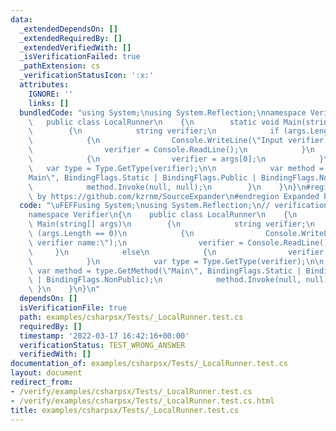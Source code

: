 ```yaml
---
data:
  _extendedDependsOn: []
  _extendedRequiredBy: []
  _extendedVerifiedWith: []
  _isVerificationFailed: true
  _pathExtension: cs
  _verificationStatusIcon: ':x:'
  attributes:
    IGNORE: ''
    links: []
  bundledCode: "using System;\nusing System.Reflection;\nnamespace Verifier\n{\n \
    \   public class LocalRunner\n    {\n        static void Main(string[] args)\n\
    \        {\n            string verifier;\n            if (args.Length == 0)\n\
    \            {\n                Console.WriteLine(\"Input verifier name:\");\n\
    \                verifier = Console.ReadLine();\n            }\n            else\n\
    \            {\n                verifier = args[0];\n            }\n         \
    \   var type = Type.GetType(verifier);\n\n            var method = type.GetMethod(\"\
    Main\", BindingFlags.Static | BindingFlags.Public | BindingFlags.NonPublic);\n\
    \            method.Invoke(null, null);\n        }\n    }\n}\n#region Expanded\
    \ by https://github.com/kzrnm/SourceExpander\n#endregion Expanded by https://github.com/kzrnm/SourceExpander\n"
  code: "\uFEFFusing System;\nusing System.Reflection;\n// verification-helper: IGNORE\n\
    namespace Verifier\n{\n    public class LocalRunner\n    {\n        static void\
    \ Main(string[] args)\n        {\n            string verifier;\n            if\
    \ (args.Length == 0)\n            {\n                Console.WriteLine(\"Input\
    \ verifier name:\");\n                verifier = Console.ReadLine();\n       \
    \     }\n            else\n            {\n                verifier = args[0];\n\
    \            }\n            var type = Type.GetType(verifier);\n\n           \
    \ var method = type.GetMethod(\"Main\", BindingFlags.Static | BindingFlags.Public\
    \ | BindingFlags.NonPublic);\n            method.Invoke(null, null);\n       \
    \ }\n    }\n}\n"
  dependsOn: []
  isVerificationFile: true
  path: examples/csharpsx/Tests/_LocalRunner.test.cs
  requiredBy: []
  timestamp: '2022-03-17 16:42:16+00:00'
  verificationStatus: TEST_WRONG_ANSWER
  verifiedWith: []
documentation_of: examples/csharpsx/Tests/_LocalRunner.test.cs
layout: document
redirect_from:
- /verify/examples/csharpsx/Tests/_LocalRunner.test.cs
- /verify/examples/csharpsx/Tests/_LocalRunner.test.cs.html
title: examples/csharpsx/Tests/_LocalRunner.test.cs
---
```

